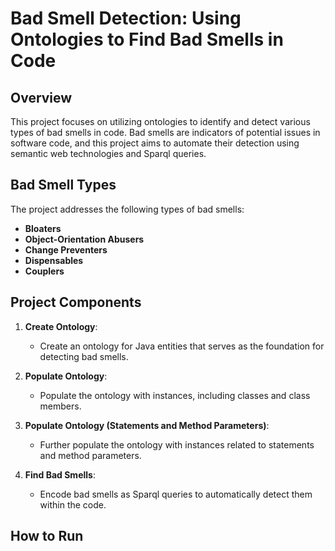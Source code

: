 # Bad Smell Detection: Using Ontologies to Find Bad Smells in Code

## Overview

This project focuses on utilizing ontologies to identify and detect various types of bad smells in code. Bad smells are indicators of potential issues in software code, and this project aims to automate their detection using semantic web technologies and Sparql queries.

## Bad Smell Types

The project addresses the following types of bad smells:

- **Bloaters**
- **Object-Orientation Abusers**
- **Change Preventers**
- **Dispensables**
- **Couplers**

## Project Components

1. **Create Ontology**: 
   - Create an ontology for Java entities that serves as the foundation for detecting bad smells.

2. **Populate Ontology**:
   - Populate the ontology with instances, including classes and class members.

3. **Populate Ontology (Statements and Method Parameters)**:
   - Further populate the ontology with instances related to statements and method parameters.

4. **Find Bad Smells**:
   - Encode bad smells as Sparql queries to automatically detect them within the code.

## How to Run
